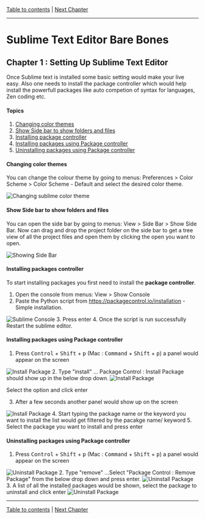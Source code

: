 [Table to contents](README.md) | [Next Chapter](Ch2.md)

---

# Sublime Text Editor Bare Bones
## Chapter 1 : Setting Up Sublime Text Editor
Once Sublime text is installed some basic setting would make your live easy. Also one needs to install the package controller which would help install the powerfull packages like auto competion of syntax for languages, Zen coding etc.

#### Topics
1. [Changing color themes](#changing-color-themes)
2. [Show Side bar to show folders and files](#show-side-bar-to-show-folders-and-files)
3. [Installing package controller](#installing-packages-controller)
4. [Installing packages using Package controller](#installing-packages-using-package-controller)
5. [Uninstalling packages using Package controller](#uninstalling-packages-using-package-controller)

#### Changing color themes
You can change the colour theme by going to menus: Preferences > Color Scheme > Color Scheme - Default  and select the desired color theme.

<img src="./images/change-color-theme.png" alt="Changing sublime color theme">

#### Show Side bar to show folders and files
You can open the side bar by going to menus: View > Side Bar > Show Side Bar.
Now can drag and drop the project folder on the side bar to get a tree view of all the project files and open them by clicking the open you want to open.

<img src="./images/side-bar.png" alt="Showing Side Bar">

#### Installing packages controller
To start installing packages you first need to install the **package controller**.

1. Open the console from menus: View > Show Console
2. Paste the Python script from <a href="https://packagecontrol.io/installation" target="_blank">https://packagecontrol.io/installation</a> - Simple installation.
<img src="./images/console.png" alt="Sublime Console">
3. Press enter
4. Once the script is run successfully Restart the sublime editor.

#### Installing packages using Package controller

1. Press <kbd>Control</kbd> + <kbd>Shift</kbd> + <kbd>p</kbd> (Mac : <kbd>Command</kbd> + <kbd>Shift</kbd> + <kbd>p</kbd>) a panel would appear on the screen
<img src="./images/package-controller.png" alt="Install Package">
2. Type "install" ... Package Control : Install Package should show up in the below drop down.
<img src="./images/install-package-1.png" alt="Install Package">

Select the option and click enter

3. After a few seconds another panel would show up on the screen
<img src="./images/install-package-2.png" alt="Install Package">
4. Start typing the package name or the keyword you want to install the list would get filtered by the pacakge name/ keyword
5. Select the package you want to install and press enter

#### Uninstalling packages using Package controller
1. Press <kbd>Control</kbd> + <kbd>Shift</kbd> + <kbd>p</kbd> (Mac : <kbd>Command</kbd> + <kbd>Shift</kbd> + <kbd>p</kbd>) a panel would appear on the screen
<img src="./images/package-controller.png" alt="Uninstall Package">
2. Type "remove" ...Select "Package Control : Remove Package" from the below drop down and press enter.
<img src="./images/remove-package.png" alt="Uninstall Package">
3. A list of all the installed packages would be shown, select the package to uninstall and click enter <img src="./images/package-list.png" alt="Uninstall Package">

---

[Table to contents](README.md) | [Next Chapter](Ch2.md)
